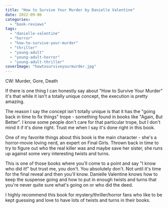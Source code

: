 ```yaml
---
title: "How to Survive Your Murder by Danielle Valentine"
date: 2022-09-06
categories: 
  - "book-reviews"
tags: 
  - "danielle-valentine"
  - "horror"
  - "how-to-survive-your-murder"
  - "thriller"
  - "young-adult"
  - "young-adult-horror"
  - "young-adult-thriller"
coverImage: "howtosurviveyourmurder.jpg"
---
```


CW: Murder, Gore, Death

If there is one thing I can honestly say about "How to Survive Your Murder" it's that while it isn't a totally unique concept, the execution is pretty amazing.

The reason I say the concept isn't totally unique is that it has the "going back in time to fix things" trope - something found in books like "Again, But Better". I know some people don't care for that particular trope, but I don't mind it if it's done right. Trust me when I say it's done right in this book.

One of my favorite things about this book is the main character - she's a horror-movie loving nerd, an expert on Final Girls. Thrown back in time to try to figure out who the real killer was and maybe save her sister, she runs up against some very interesting twists and turns.

This is one of those books where you'll come to a point and say "I know who did it!" but trust me, you don't. You absolutely don't. Not until it's time for the final reveal and then you'll know. Danielle Valentine knows how to keep the suspense going and how to put in enough twists and turns that you're never quite sure what's going on or who did the deed.

I highly recommend this book for mystery/thriller/horror fans who like to be kept guessing and love to have lots of twists and turns in their books.
